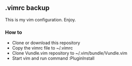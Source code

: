 
## .vimrc backup

This is my vim configuration. Enjoy.

### How to

* Clone or download this repository
* Copy the vimrc file to ~/.vimrc 
* Clone Vundle.vim repository to ~/.vim/bundle/Vundle.vim
* Start vim and run command :PluginInstall


